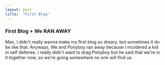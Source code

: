 ```yaml
---
layout: post
title:  "First Blog"
---
```


### First Blog + We RAN AWAY

Man, I didn't really wanna make my first blog so dreary, but sometimes it do be like that. 
Anyways, Me and Ponyboy ran away because I murdered a kid in self defense. I really didn't 
want to drag Ponyboy but he said that we're in it together now, so we're going somewhere no one will find us. 

